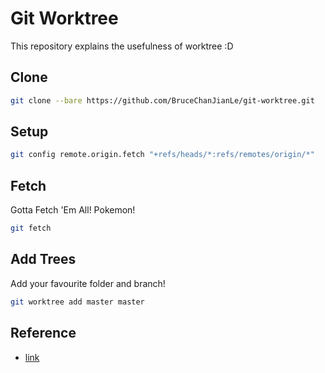 # Git Worktree

This repository explains the usefulness of worktree :D

## Clone

```bash
git clone --bare https://github.com/BruceChanJianLe/git-worktree.git
```

## Setup

```bash
git config remote.origin.fetch "+refs/heads/*:refs/remotes/origin/*"
```

## Fetch

Gotta Fetch 'Em All! Pokemon!
```bash
git fetch
```

## Add Trees

Add your favourite folder and branch!
```bash
git worktree add master master
```

## Reference

- [link]()
